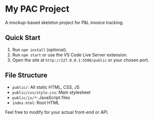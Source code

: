 # My PAC Project

A mockup-based skeleton project for P&L invoice tracking.

## Quick Start

1. Run `npm install` (optional).
2. Run `npm start` or use the VS Code Live Server extension.
3. Open the site at `http://127.0.0.1:5500/public` or your chosen port.

## File Structure

- `public/`: All static HTML, CSS, JS
- `public/css/style.css`: Main stylesheet
- `public/js/*`: JavaScript files
- `index.html`: Root HTML

Feel free to modify for your actual front-end or API.
